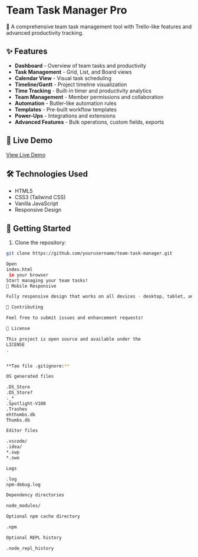 # Team Task Manager Pro

🚀 A comprehensive team task management tool with Trello-like features and advanced productivity tracking.

## ✨ Features

- **Dashboard** - Overview of team tasks and productivity
- **Task Management** - Grid, List, and Board views
- **Calendar View** - Visual task scheduling
- **Timeline/Gantt** - Project timeline visualization
- **Time Tracking** - Built-in timer and productivity analytics
- **Team Management** - Member permissions and collaboration
- **Automation** - Butler-like automation rules
- **Templates** - Pre-built workflow templates
- **Power-Ups** - Integrations and extensions
- **Advanced Features** - Bulk operations, custom fields, exports

## 🎯 Live Demo

[View Live Demo](https://your-netlify-url.netlify.app)

## 🛠️ Technologies Used

- HTML5
- CSS3 (Tailwind CSS)
- Vanilla JavaScript
- Responsive Design

## 🚀 Getting Started

1. Clone the repository:
```bash
git clone https://github.com/yourusername/team-task-manager.git

Open 
index.html
 in your browser
Start managing your team tasks!
📱 Mobile Responsive

Fully responsive design that works on all devices - desktop, tablet, and mobile.

🤝 Contributing

Feel free to submit issues and enhancement requests!

📄 License

This project is open source and available under the 
LICENSE
.


**Tạo file .gitignore:**

OS generated files

.DS_Store
.DS_Store?
._*
.Spotlight-V100
.Trashes
ehthumbs.db
Thumbs.db

Editor files

.vscode/
.idea/
*.swp
*.swo

Logs

.log
npm-debug.log

Dependency directories

node_modules/

Optional npm cache directory

.npm

Optional REPL history

.node_repl_history
